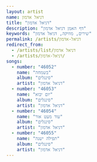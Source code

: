 ```yaml
---
layout: artist
name: דניאל אדמון
title: "דניאל אדמון"
description: "דף האמן דניאל אדמון"
keywords: "שירים, מוזיקה, דניאל אדמון"
permalink: /artists/דניאל-אדמון
redirect_from:
  - /artists/list/דניאל אדמון
  - /artists/דניאל-אדמון/
songs:
  - number: "46052"
    name: "בשמחה"
    album: "סינגלים"
    artist: "דניאל אדמון"
  - number: "46053"
    name: "יום יבוא"
    album: "סינגלים"
    artist: "דניאל אדמון"
  - number: "46054"
    name: "עוד מעט אור"
    album: "סינגלים"
    artist: "דניאל אדמון"
  - number: "46055"
    name: "תפילה ישנה"
    album: "סינגלים"
    artist: "דניאל אדמון"
---
```

